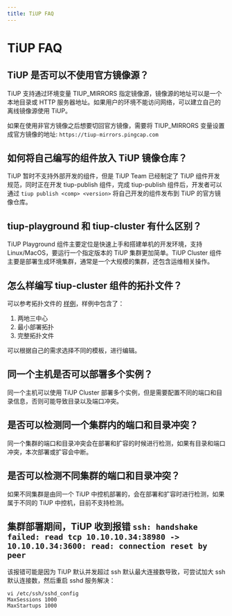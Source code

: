 ```yaml
---
title: TiUP FAQ
---
```


# TiUP FAQ

## TiUP 是否可以不使用官方镜像源？

TiUP 支持通过环境变量 TIUP_MIRRORS 指定镜像源，镜像源的地址可以是一个本地目录或 HTTP 服务器地址。如果用户的环境不能访问网络，可以建立自己的离线镜像源使用 TiUP。

如果在使用非官方镜像之后想要切回官方镜像，需要将 TIUP_MIRRORS 变量设置成官方镜像的地址: `https://tiup-mirrors.pingcap.com`

## 如何将自己编写的组件放入 TiUP 镜像仓库？

TiUP 暂时不支持外部开发的组件，但是 TiUP Team 已经制定了 TiUP 组件开发规范，同时正在开发 tiup-publish 组件，完成 tiup-publish 组件后，开发者可以通过 `tiup publish <comp> <version>` 将自己开发的组件发布到 TiUP 的官方镜像仓库。

## tiup-playground 和 tiup-cluster 有什么区别？

TiUP Playground 组件主要定位是快速上手和搭建单机的开发环境，支持 Linux/MacOS，要运行一个指定版本的 TiUP 集群更加简单。TiUP Cluster 组件主要是部署生成环境集群，通常是一个大规模的集群，还包含运维相关操作。

## 怎么样编写 tiup-cluster 组件的拓扑文件？

可以参考拓扑文件的 [样例](https://github.com/pingcap/tiup/tree/master/examples)，样例中包含了：

1. 两地三中心
2. 最小部署拓扑
3. 完整拓扑文件

可以根据自己的需求选择不同的模板，进行编辑。

## 同一个主机是否可以部署多个实例？

同一个主机可以使用 TiUP Cluster 部署多个实例，但是需要配置不同的端口和目录信息，否则可能导致目录以及端口冲突。

## 是否可以检测同一个集群内的端口和目录冲突？

同一个集群的端口和目录冲突会在部署和扩容的时候进行检测，如果有目录和端口冲突，本次部署或扩容会中断。

## 是否可以检测不同集群的端口和目录冲突？

如果不同集群是由同一个 TiUP 中控机部署的，会在部署和扩容时进行检测，如果属于不同的 TiUP 中控机，目前不支持检测。

## 集群部署期间，TiUP 收到报错 `ssh: handshake failed: read tcp 10.10.10.34:38980 -> 10.10.10.34:3600: read: connection reset by peer`

该报错可能是因为 TiUP 默认并发超过 ssh 默认最大连接数导致，可尝试加大 ssh 默认连接数，然后重启 sshd 服务解决：

```
vi /etc/ssh/sshd_config
MaxSessions 1000
MaxStartups 1000 
```
